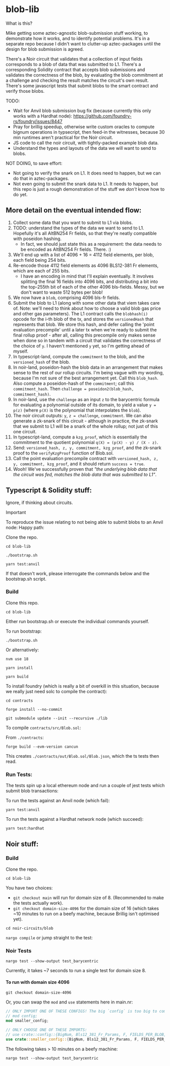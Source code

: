 # blob-lib

What is this?

Mike getting some aztec-agnostic blob-submission stuff working, to demonstrate how it works, and to identify potential problems. It's in a separate repo because I didn't want to clutter-up aztec-packages until the design for blob submission is agreed.

There's a Noir circuit that validates that a collection of input fields corresponds to a blob of data that was submitted to L1.
There's a corresponding Solidity contract that accepts blob submissions and validates the correctness of the blob, by evaluating the blob commitment at a challenge and checking the result matches the circuit's own result.
There's some javascript tests that submit blobs to the smart contract and verify those blobs. 

TODO:
- Wait for Anvil blob submission bug fix (because currently this only works with a Hardhat node): https://github.com/foundry-rs/foundry/issues/8447
- Pray for brillig speedup, otherwise write custom oracles to compute bignum operations in typsecript, then feed-in the witnesses, because 30 min runtimes aren't practical for the Noir circuit.
- JS code to call the noir circuit, with tightly-packed example blob data.
- Understand the types and layouts of the data we will want to send to blobs.

NOT DOING, to save effort:
- Not going to verify the snark on L1. It does need to happen, but we can do that in aztec-packages.
- Not even going to submit the snark data to L1. It needs to happen, but this repo is just a rough demonstration of the stuff we _don't_ know how to do yet.

## More detail on the eventual intended flow:

1. Collect some data that you want to submit to L1 via blobs.
2. TODO: understand the types of the data we want to send to L1. Hopefully it's all AltBN254 Fr fields, so that they're neatly compatible with poseidon hashing.
    - In fact, we should just state this as a requirement: the data needs to be encoded as AltBN254 Fr fields. There. :)
3. We'll end up with a list of 4096 + 16 = 4112 field elements, per blob, each field being 254 bits.
4. Re-encode those 4112 field elements as 4096 BLS12-381 Fr elements, which are each of 255 bits.
    - I have an encoding in mind that I'll explain eventually. It involves splitting the final 16 fields into 4096 bits, and distributing a bit into the top-255th bit of each of the other 4096 bls-fields. Messy, but we don't want to waste 512 bytes per blob!
5. We now have a `blob`, comprising 4096 bls-fr fields.
5. Submit the blob to L1 (along with some other data that viem takes care of. Note: we'll need to think about how to choose a valid blob gas price and other gas parameters). The L1 contract calls the `blobhash(i)` opcode for the i-th blob of the tx, and stores the `versionedHash` that represents that blob. We store this hash, and defer calling the 'point evaluation precompile' until a later tx when we're ready to submit the final rollup proof - after all, calling this precompile only makes sense when done so in tandem with a circuit that validates the correctness of the choice of `y`. I haven't mentioned `y` yet, so I'm getting ahead of myself.
6. In typescript-land, compute the `commitment` to the blob, and the `versioned_hash` of the blob.
7. In noir-land, poseidon-hash the blob data in an arrangement that makes sense to the rest of our rollup circuits. I'm being vague with my wording, because I'm not sure of the best arrangement yet. Call this `blob_hash`. Also compute a poseidon-hash of the `commitment`; call this `commitment_hash`. Then `challenge = poseidon2(blob_hash, commitment_hash)`.
8. In noir-land, use the `challenge` as an input `z` to the barycentric formula for evaluating a polynomial outside of its domain, to yield a value `y = p(z)` (where `p(X)` is the polynomial that interpolates the `blob`).
9. The noir circuit outputs: `y`, `z = challenge`, `commitment`. We can also generate a zk-snark of this circuit - although in practice, the zk-snark that we submit to L1 will be a snark of the whole rollup; not just of this one circuit.
10. In typescript-land, compute a `kzg_proof`, which is essentially the commitment to the quotient polynomial `q(X) = (p(X) - y) / (X - z)`.
11. Send: `versioned_hash, z, y, commitment, kzg_proof`, and the zk-snark proof to the `verifyKzgProof` function of Blob.sol.
12. Call the point evaluation precompile contract with `versioned_hash, z, y, commitment, kzg_proof`, and it should return `success = true`.
13. Wooh! We've successfully proven that *"the underlying blob data that the circuit was fed, matches the blob data that was submitted to L1"*.

## Typescript & Solidity stuff:

Ignore, if thinking about circuits.

> [!IMPORTANT]  
> To reproduce the issue relating to not being able to submit blobs to an Anvil node:
> Happy path:
>
> Clone the repo.
>
> `cd blob-lib`
>
> `./bootstrap.sh`
>
> `yarn test:anvil`
>
> If that doesn't work, please interrogate the commands below and the bootstrap.sh script.

### Build

Clone this repo.

`cd blob-lib`

Either run bootstrap.sh or execute the individual commands yourself.

To run bootstrap:

`./bootstrap.sh`

Or alternatively:

`nvm use 18`

`yarn install`

`yarn build`

To install foundry (which is really a bit of overkill in this situation, because we really just need solc to compile the contract):

`cd contracts`

`forge install --no-commit`

`git submodule update --init --recursive ./lib`

To compile `contracts/src/Blob.sol`:

From `./contracts`:

`forge build --evm-version cancun`

This creates `./contracts/out/Blob.sol/Blob.json`, which the ts tests then read.

### Run Tests:

The tests spin up a local ethereum node and run a couple of jest tests which submit blob transactions:

To run the tests against an Anvil node (which fail):

`yarn test:anvil`

To run the tests against a Hardhat network node (which succeed):

`yarn test:hardhat`

## Noir stuff:

### Build

Clone the repo.

`cd blob-lib`

You have two choices:

- `git checkout main` will run for domain size of 8. (Recommended to make the tests actually work).
- `git checkout domain-size-4096` for the domain size of 16 (which takes ~10 minutes to run on a beefy machine, because Brillig isn't optimised yet).

`cd noir-circuits/blob`

`nargo compile` or jump straight to the test:

### Noir Tests

`nargo test --show-output test_barycentric`

Currently, it takes ~7 seconds to run a single test for domain size 8.

#### To run with domain size 4096

`git checkout domain-size-4096`

Or, you can swap the `mod` and `use` statements here in main.nr:

```rust
// ONLY IMPORT ONE OF THESE CONFIGS! The big `config` is too big to compile yet (I waited an hour and gave up).
// mod config;
mod smaller_config;

// ONLY CHOOSE ONE OF THESE IMPORTS:
// use crate::config::{BigNum, Bls12_381_Fr_Params, F, FIELDS_PER_BLOB, LOG_FIELDS_PER_BLOB, D, D_INV, ROOTS};
use crate::smaller_config::{BigNum, Bls12_381_Fr_Params, F, FIELDS_PER_BLOB, LOG_FIELDS_PER_BLOB, D, D_INV, ROOTS};
```

The following takes > 10 minutes on a beefy machine:

`nargo test --show-output test_barycentric`
